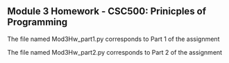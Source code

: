 ## Module 3 Homework - CSC500: Prinicples of Programming

The file named Mod3Hw_part1.py corresponds to Part 1 of the assignment

The file named Mod3Hw_part2.py corresponds to Part 2 of the assignment
